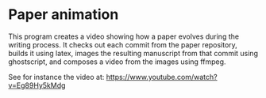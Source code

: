 # Paper animation

This program creates a video showing how a paper evolves during the writing process.
It checks out each commit from the paper repository, builds it using latex, images the resulting manuscript from that commit using ghostscript, and composes a video from the images using ffmpeg.
 
See for instance the video at:
https://www.youtube.com/watch?v=Eg89Hy5kMdg
